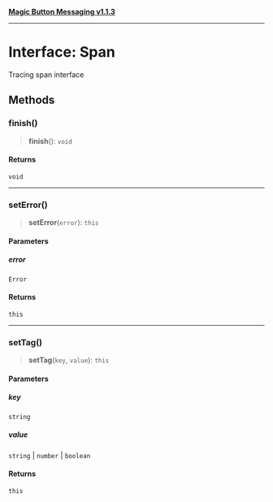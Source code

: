 [**Magic Button Messaging v1.1.3**](../README.md)

***

# Interface: Span

Tracing span interface

## Methods

### finish()

> **finish**(): `void`

#### Returns

`void`

***

### setError()

> **setError**(`error`): `this`

#### Parameters

##### error

`Error`

#### Returns

`this`

***

### setTag()

> **setTag**(`key`, `value`): `this`

#### Parameters

##### key

`string`

##### value

`string` | `number` | `boolean`

#### Returns

`this`
